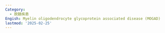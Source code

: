 ```yaml
---
Category:
  - 脱髄疾患
Engish: Myelin oligodendrocyte glycoprotein associated disease (MOGAD)
lastmod: '2025-02-25'
---
```


